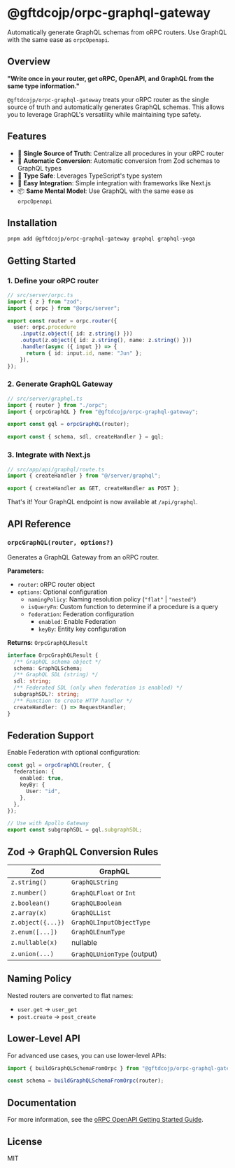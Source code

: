 # @gftdcojp/orpc-graphql-gateway

Automatically generate GraphQL schemas from oRPC routers. Use GraphQL with the same ease as `orpcOpenapi`.

## Overview

**"Write once in your router, get oRPC, OpenAPI, and GraphQL from the same type information."**

`@gftdcojp/orpc-graphql-gateway` treats your oRPC router as the single source of truth and automatically generates GraphQL schemas. This allows you to leverage GraphQL's versatility while maintaining type safety.

## Features

- 🎯 **Single Source of Truth**: Centralize all procedures in your oRPC router
- 🔄 **Automatic Conversion**: Automatic conversion from Zod schemas to GraphQL types
- 🚀 **Type Safe**: Leverages TypeScript's type system
- 🔌 **Easy Integration**: Simple integration with frameworks like Next.js
- 📦 **Same Mental Model**: Use GraphQL with the same ease as `orpcOpenapi`

## Installation

```bash
pnpm add @gftdcojp/orpc-graphql-gateway graphql graphql-yoga
```

## Getting Started

### 1. Define your oRPC router

```typescript
// src/server/orpc.ts
import { z } from "zod";
import { orpc } from "@orpc/server";

export const router = orpc.router({
  user: orpc.procedure
    .input(z.object({ id: z.string() }))
    .output(z.object({ id: z.string(), name: z.string() }))
    .handler(async ({ input }) => {
      return { id: input.id, name: "Jun" };
    }),
});
```

### 2. Generate GraphQL Gateway

```typescript
// src/server/graphql.ts
import { router } from "./orpc";
import { orpcGraphQL } from "@gftdcojp/orpc-graphql-gateway";

export const gql = orpcGraphQL(router);

export const { schema, sdl, createHandler } = gql;
```

### 3. Integrate with Next.js

```typescript
// src/app/api/graphql/route.ts
import { createHandler } from "@/server/graphql";

export { createHandler as GET, createHandler as POST };
```

That's it! Your GraphQL endpoint is now available at `/api/graphql`.

## API Reference

### `orpcGraphQL(router, options?)`

Generates a GraphQL Gateway from an oRPC router.

**Parameters:**

- `router`: oRPC router object
- `options`: Optional configuration
  - `namingPolicy`: Naming resolution policy (`"flat"` | `"nested"`)
  - `isQueryFn`: Custom function to determine if a procedure is a query
  - `federation`: Federation configuration
    - `enabled`: Enable Federation
    - `keyBy`: Entity key configuration

**Returns:** `OrpcGraphQLResult`

```typescript
interface OrpcGraphQLResult {
  /** GraphQL schema object */
  schema: GraphQLSchema;
  /** GraphQL SDL (string) */
  sdl: string;
  /** Federated SDL (only when federation is enabled) */
  subgraphSDL?: string;
  /** Function to create HTTP handler */
  createHandler: () => RequestHandler;
}
```

## Federation Support

Enable Federation with optional configuration:

```typescript
const gql = orpcGraphQL(router, {
  federation: {
    enabled: true,
    keyBy: {
      User: "id",
    },
  },
});

// Use with Apollo Gateway
export const subgraphSDL = gql.subgraphSDL;
```

## Zod → GraphQL Conversion Rules

| Zod               | GraphQL                    |
| ----------------- | -------------------------- |
| `z.string()`      | `GraphQLString`            |
| `z.number()`      | `GraphQLFloat` or `Int`    |
| `z.boolean()`      | `GraphQLBoolean`           |
| `z.array(x)`      | `GraphQLList`              |
| `z.object({...})` | `GraphQLInputObjectType`   |
| `z.enum([...])`   | `GraphQLEnumType`          |
| `z.nullable(x)`   | nullable                   |
| `z.union(...)`    | `GraphQLUnionType` (output) |

## Naming Policy

Nested routers are converted to flat names:

- `user.get` → `user_get`
- `post.create` → `post_create`

## Lower-Level API

For advanced use cases, you can use lower-level APIs:

```typescript
import { buildGraphQLSchemaFromOrpc } from "@gftdcojp/orpc-graphql-gateway";

const schema = buildGraphQLSchemaFromOrpc(router);
```

## Documentation

For more information, see the [oRPC OpenAPI Getting Started Guide](https://orpc.unnoq.com/docs/openapi/getting-started).

## License

MIT
